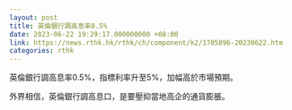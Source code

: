 ```yaml
---
layout: post
title: 英倫銀行調高息率0.5%
date: 2023-06-22 19:29:17.000000000 +08:00
link: https://news.rthk.hk/rthk/ch/component/k2/1705896-20230622.htm
categories: rthk
---
```


英倫銀行調高息率0.5%，指標利率升至5%，加幅高於市場預期。

外界相信，英倫銀行調高息口，是要壓抑當地高企的通貨膨脹。
